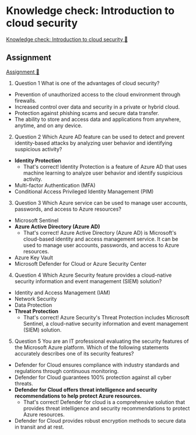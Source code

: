 # Knowledge check: Introduction to cloud security

[Knowledge check: Introduction to cloud security 🔗](https://www.coursera.org/learn/cybersecurity-solutions-and-microsoft-defender/assignment-submission/04gCc/knowledge-check-introduction-to-cloud-security)

## Assignment

[Assignment 🔗](https://www.coursera.org/learn/cybersecurity-solutions-and-microsoft-defender/assignment-submission/04gCc/knowledge-check-introduction-to-cloud-security/attempt)

1.  Question 1
    What is one of the advantages of cloud security?

- Prevention of unauthorized access to the cloud environment through firewalls.
- Increased control over data and security in a private or hybrid cloud.
- Protection against phishing scams and secure data transfer.
- The ability to store and access data and applications from anywhere, anytime, and on any device.

2. Question 2
   Which Azure AD feature can be used to detect and prevent identity-based attacks by analyzing user behavior and identifying suspicious activity?

- **Identity Protection**
  - That's correct! Identity Protection is a feature of Azure AD that uses machine learning to analyze user behavior and identify suspicious activity.
- Multi-factor Authentication (MFA)
- Conditional Access
  Privileged Identity Management (PIM)

3. Question 3
   Which Azure service can be used to manage user accounts, passwords, and access to Azure resources?

- Microsoft Sentinel
- **Azure Active Directory (Azure AD)**
  - That's correct! Azure Active Directory (Azure AD) is Microsoft's cloud-based identity and access management service. It can be used to manage user accounts, passwords, and access to Azure resources.
- Azure Key Vault
- Microsoft Defender for Cloud or Azure Security Center

4. Question 4
   Which Azure Security feature provides a cloud-native security information and event management (SIEM) solution?

- Identity and Access Management (IAM)
- Network Security
- Data Protection
- **Threat Protection**
  - That's correct! Azure Security's Threat Protection includes Microsoft Sentinel, a cloud-native security information and event management (SIEM) solution.

5. Question 5
   You are an IT professional evaluating the security features of the Microsoft Azure platform. Which of the following statements accurately describes one of its security features?

- Defender for Cloud ensures compliance with industry standards and regulations through continuous monitoring.
- Defender for Cloud guarantees 100% protection against all cyber threats.
- **Defender for Cloud offers threat intelligence and security recommendations to help protect Azure resources.**
  - That's correct! Defender for cloud is a comprehensive solution that provides threat intelligence and security recommendations to protect Azure resources.
- Defender for Cloud provides robust encryption methods to secure data in transit and at rest.
